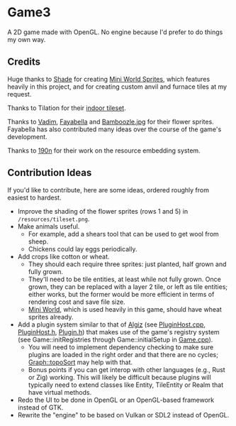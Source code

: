 # Game3
A 2D game made with OpenGL. No engine because I'd prefer to do things my own way.

## Credits
Huge thanks to [Shade](https://merchant-shade.itch.io/) for creating [Mini World Sprites](https://merchant-shade.itch.io/16x16-mini-world-sprites),
which features heavily in this project, and for creating custom anvil and furnace tiles at my request.

Thanks to Tilation for their [indoor tileset](https://tilation.itch.io/16x16-small-indoor-tileset).

Thanks to [Vadim](https://github.com/Vadimuh), [Fayabella](https://github.com/Fayabella) and [Bamboozle.jpg](https://github.com/Bamboozle-jpg) for their flower sprites. Fayabella has also contributed many ideas over the course of the game's development.

Thanks to [190n](https://github.com/190n) for their work on the resource embedding system.

## Contribution Ideas
If you'd like to contribute, here are some ideas, ordered roughly from easiest to hardest.

- Improve the shading of the flower sprites (rows 1 and 5) in `/resources/tileset.png`.
- Make animals useful.
	- For example, add a shears tool that can be used to get wool from sheep.
	- Chickens could lay eggs periodically.
- Add crops like cotton or wheat.
	- They should each require three sprites: just planted, half grown and fully grown.
	- They'll need to be tile entities, at least while not fully grown. Once grown, they can be replaced with a layer 2 tile, or left as tile entities; either works, but the former would be more efficient in terms of rendering cost and save file size.
	- [Mini World](https://merchant-shade.itch.io/16x16-mini-world-sprites), which is used heavily in this game, should have wheat sprites already.
- Add a plugin system similar to that of [Algiz](https://github.com/heimskr/algiz)
  (see [PluginHost.cpp](https://github.com/heimskr/algiz/blob/master/src/PluginHost.cpp),
  [PluginHost.h](https://github.com/heimskr/algiz/blob/master/include/plugins/PluginHost.h),
  [Plugin.h](https://github.com/heimskr/algiz/blob/master/include/plugins/Plugin.h)) that makes use of the game's registry system
  (see Game::initRegistries through Game::initialSetup in [Game.cpp](https://github.com/heimskr/game3/blob/master/src/game/Game.cpp)).
	- You will need to implement dependency checking to make sure plugins are loaded in the right order and that there are no cycles;
  [Graph::topoSort](https://github.com/heimskr/game3/blob/master/include/graph/Graph.h) may help with that.
	- Bonus points if you can get interop with other languages (e.g., Rust or Zig) working. This will likely be difficult because plugins will typically need to extend classes like Entity, TileEntity or Realm that have virtual methods.
- Redo the UI to be done in OpenGL or an OpenGL-based framework instead of GTK.
- Rewrite the "engine" to be based on Vulkan or SDL2 instead of OpenGL.

